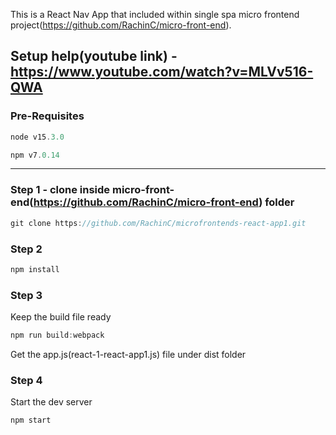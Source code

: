 This is a React Nav App that included within single spa micro frontend project(https://github.com/RachinC/micro-front-end). 

Setup help(youtube link) - https://www.youtube.com/watch?v=MLVv516-QWA
------------------------------

### Pre-Requisites
```js
node v15.3.0
```
```js
npm v7.0.14
```
------------------------------

### Step 1 - clone inside micro-front-end(https://github.com/RachinC/micro-front-end) folder
```js
git clone https://github.com/RachinC/microfrontends-react-app1.git
```

### Step 2
```js
npm install
```

### Step 3
Keep the build file ready
```js
npm run build:webpack
```
Get the app.js(react-1-react-app1.js) file under dist folder

### Step 4
Start the dev server
```js
npm start
```
